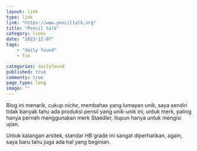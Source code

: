 ```yaml
---
layout: link
type: link
link: "https://www.penciltalk.org"
title: "Pencil talk"
category: links
date: "2023-12-07"
tags: 
    - "daily found"
    - fun

categories: dailyfound
published: true
comments: true
page_type: long
image: ""
---
```


Blog ini menarik, cukup *niche*, membahas yang lumayan unik, saya sendiri tidak banyak tahu ada produksi pensil yang unik-unik ini, untuk merk, paling hanya pernah menggunakan merk Staedler, itupun hanya untuk mengisi ujian.

Untuk kalangan arsitek, standar HB grade ini sangat diperhatikan, again, saya baru tahu juga ada hal yang beginian.